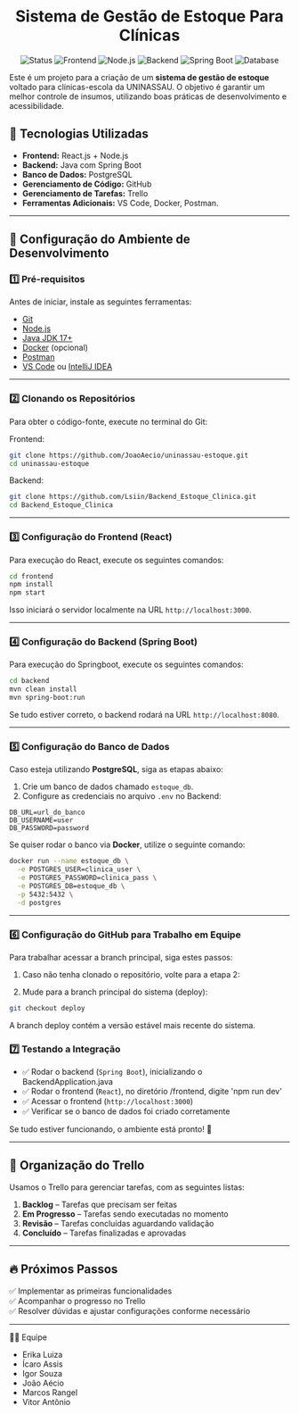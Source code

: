 <h1 align="center"> Sistema de Gestão de Estoque Para Clínicas </h1>

 <p align="center">
  <img alt="Status" src="https://img.shields.io/badge/Status-Em_Desenvolvimento-green?style=for-the-badge">
  <img alt="Frontend" src="https://img.shields.io/badge/Frontend-React.js-blue?style=for-the-badge&logo=react">
  <img alt="Node.js" src="https://img.shields.io/badge/Node.js-Ambiente-339933?style=for-the-badge&logo=nodedotjs&logoColor=white">
  <img alt="Backend" src="https://img.shields.io/badge/Backend-Java-red?style=for-the-badge&logo=openjdk&logoColor=white">
  <img alt="Spring Boot" src="https://img.shields.io/badge/Spring_Boot-Framework-6DB33F?style=for-the-badge&logo=springboot&logoColor=white">
  <img alt="Database" src="https://img.shields.io/badge/Database-PostgreSQL-4169E1?style=for-the-badge&logo=postgresql&logoColor=white">
</p>

Este é um projeto para a criação de um **sistema de gestão de estoque** voltado para clínicas-escola da UNINASSAU. O objetivo é garantir um melhor controle de insumos, utilizando boas práticas de desenvolvimento e acessibilidade.

## 📌 Tecnologias Utilizadas

- **Frontend:** React.js + Node.js  
- **Backend:** Java com Spring Boot  
- **Banco de Dados:** PostgreSQL  
- **Gerenciamento de Código:** GitHub  
- **Gerenciamento de Tarefas:** Trello  
- **Ferramentas Adicionais:** VS Code, Docker, Postman.   

---

## 🚀 Configuração do Ambiente de Desenvolvimento

### 1️⃣ Pré-requisitos
Antes de iniciar, instale as seguintes ferramentas:

- [Git](https://git-scm.com/)
- [Node.js](https://nodejs.org/)
- [Java JDK 17+](https://www.oracle.com/java/technologies/javase/jdk17-archive-downloads.html)
- [Docker](https://www.docker.com/) (opcional)
- [Postman](https://www.postman.com/)
- [VS Code](https://code.visualstudio.com/) ou [IntelliJ IDEA](https://www.jetbrains.com/idea/)

---

### 2️⃣ Clonando os Repositórios
Para obter o código-fonte, execute no terminal do Git:

Frontend:
```sh
git clone https://github.com/JoaoAecio/uninassau-estoque.git
cd uninassau-estoque
```
Backend:
```sh
git clone https://github.com/Lsiin/Backend_Estoque_Clinica.git
cd Backend_Estoque_Clinica
```

---

### 3️⃣ Configuração do Frontend (React)
Para execução do React, execute os seguintes comandos:

```sh
cd frontend
npm install
npm start
```

Isso iniciará o servidor localmente na URL `http://localhost:3000`.

---

### 4️⃣ Configuração do Backend (Spring Boot)
Para execução do Springboot, execute os seguintes comandos:

```sh
cd backend
mvn clean install
mvn spring-boot:run
```

Se tudo estiver correto, o backend rodará na URL `http://localhost:8080`.

---

### 5️⃣ Configuração do Banco de Dados
Caso esteja utilizando **PostgreSQL**, siga as etapas abaixo:

1. Crie um banco de dados chamado `estoque_db`.
2. Configure as credenciais no arquivo `.env` no Backend:

```.env
DB_URL=url_do_banco
DB_USERNAME=user
DB_PASSWORD=password
```

Se quiser rodar o banco via **Docker**, utilize o seguinte comando:

```sh
docker run --name estoque_db \
  -e POSTGRES_USER=clinica_user \
  -e POSTGRES_PASSWORD=clinica_pass \
  -e POSTGRES_DB=estoque_db \
  -p 5432:5432 \
  -d postgres
```

---

### 6️⃣ Configuração do GitHub para Trabalho em Equipe
Para trabalhar acessar a branch principal, siga estes passos:

1. Caso não tenha clonado o repositório, volte para a etapa 2:

2. Mude para a branch principal do sistema (deploy):
```sh
git checkout deploy
```
A branch deploy contém a versão estável mais recente do sistema.

### 7️⃣ Testando a Integração
- ✅ Rodar o backend (`Spring Boot`), inicializando o BackendApplication.java
- ✅ Rodar o frontend (`React`), no diretório /frontend, digite 'npm run dev'
- ✅ Acessar o frontend (`http://localhost:3000`)
- ✅ Verificar se o banco de dados foi criado corretamente

Se tudo estiver funcionando, o ambiente está pronto! 🚀

---

## 📌 Organização do Trello
Usamos o Trello para gerenciar tarefas, com as seguintes listas:

1. **Backlog** – Tarefas que precisam ser feitas  
2. **Em Progresso** – Tarefas sendo executadas no momento  
3. **Revisão** – Tarefas concluídas aguardando validação  
4. **Concluído** – Tarefas finalizadas e aprovadas  

---

## 🔥 Próximos Passos
✅ Implementar as primeiras funcionalidades  
✅ Acompanhar o progresso no Trello  
✅ Resolver dúvidas e ajustar configurações conforme necessário  

---

👩‍💻 Equipe 

- Erika Luiza
- Ícaro Assis
- Igor Souza
- João Aécio
- Marcos Rangel
- Vitor Antônio
